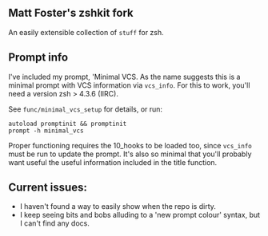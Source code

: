 Matt Foster's zshkit fork
-------------------------

An easily extensible collection of `stuff` for zsh.

## Prompt info

I've included my prompt, 'Minimal VCS. As the name suggests this is a minimal
prompt with VCS information via `vcs_info`. For this to work, you'll need a
version zsh > 4.3.6 (IIRC). 

See `func/minimal_vcs_setup` for details, or run:

    autoload promptinit && promptinit
    prompt -h minimal_vcs

Proper functioning requires the 10_hooks to be loaded too, since `vcs_info`
must be run to update the prompt. It's also so minimal that you'll probably
want useful the useful information included in the title function.

## Current issues:

* I haven't found a way to easily show when the repo is dirty.
* I keep seeing bits and bobs alluding to a 'new prompt colour' syntax, but I can't find any docs.
